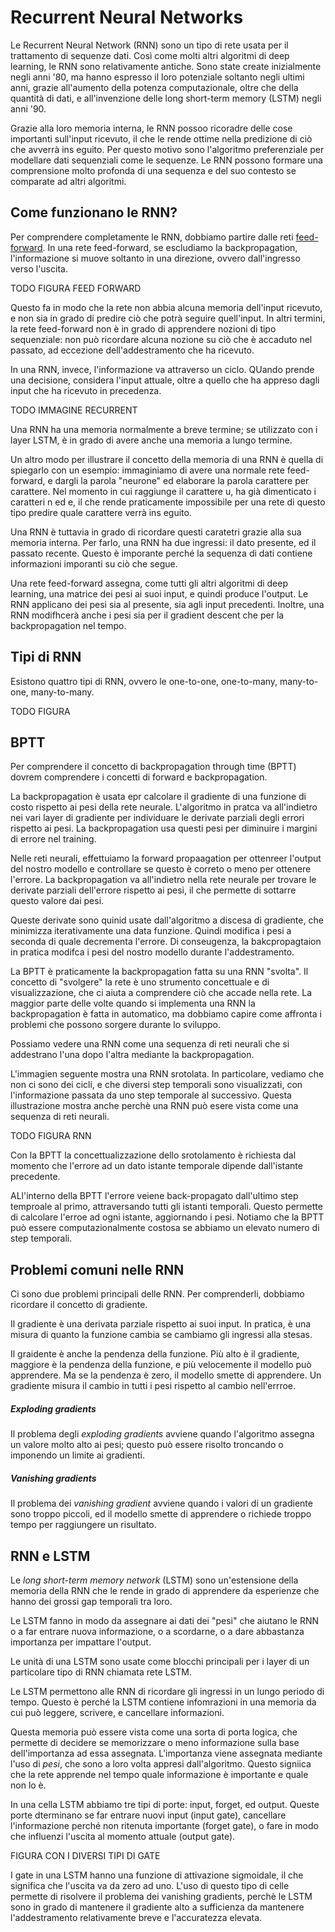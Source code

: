# Recurrent Neural Networks

Le Recurrent Neural Network (RNN) sono un tipo di rete usata per il trattamento di sequenze dati. Così come molti altri algoritmi di deep learning, le RNN sono relativamente antiche. Sono state create inizialmente negli anni '80, ma hanno espresso il loro potenziale soltanto negli ultimi anni, grazie all'aumento della potenza computazionale, oltre che della quantità di dati, e all'invenzione delle long short-term memory (LSTM) negli anni '90.

Grazie alla loro memoria interna, le RNN possoo ricoradre delle cose importanti sull'input ricevuto, il che le rende ottime nella predizione di ciò che avverrà ins eguito. Per questo motivo sono l'algoritmo preferenziale per modellare dati sequenziali come le sequenze. Le RNN possono formare una comprensione molto profonda di una sequenza e del suo contesto se comparate ad altri algoritmi.

## Come funzionano le RNN?

Per comprendere completamente le RNN, dobbiamo partire dalle reti [feed-forward](../01_nn/lecture.md). In una rete feed-forward, se escludiamo la backpropagation, l'informazione si muove soltanto in una direzione, ovvero dall'ingresso verso l'uscita. 

TODO FIGURA FEED FORWARD

Questo fa in modo che la rete non abbia alcuna memoria dell'input ricevuto, e non sia in grado di predire ciò che potrà seguire quell'input. In altri termini, la rete feed-forward non è in grado di apprendere nozioni di tipo sequenziale: non può ricordare alcuna nozione su ciò che è accaduto nel passato, ad eccezione dell'addestramento che ha ricevuto.

In una RNN, invece, l'informazione va attraverso un ciclo. QUando prende una decisione, considera l'input attuale, oltre a quello che ha appreso dagli input che ha ricevuto in precedenza.

TODO IMMAGINE RECURRENT

Una RNN ha una memoria normalmente a breve termine; se utilizzato con i layer LSTM, è in grado di avere anche una memoria a lungo termine.

Un altro modo per illustrare il concetto della memoria di una RNN è quella di spiegarlo con un esempio: immaginiamo di avere una normale rete feed-forward, e dargli la parola "neurone" ed elaborare la parola carattere per carattere. Nel momento in cui raggiunge il carattere u, ha già dimenticato i caratteri n ed e, il che rende praticamente impossibile per una rete di questo tipo predire quale carattere verrà ins eguito.

Una RNN è tuttavia in grado di ricordare questi caratetri grazie alla sua memoria interna. Per farlo, una RNN ha due ingressi: il dato presente, ed il passato recente. Questo è imporante perché la sequenza di dati contiene informazioni imporanti su ciò che segue.

Una rete feed-forward assegna, come tutti gli altri algoritmi di deep learning, una matrice dei pesi ai suoi input, e quindi produce l'output. Le RNN applicano dei pesi sia al presente, sia agli input precedenti. Inoltre, una RNN modifhcerà anche i pesi sia per il gradient descent che per la backpropagation nel tempo.

## Tipi di RNN

Esistono quattro tipi di RNN, ovvero le one-to-one, one-to-many, many-to-one, many-to-many.

TODO FIGURA

## BPTT

Per comprendere il concetto di backpropagation through time (BPTT) dovrem comprendere i concetti di forward e backpropagation.

La backpropagation è usata epr calcolare il gradiente di una funzione di costo rispetto ai pesi della rete neurale. L'algoritmo in pratca va all'indietro nei vari layer di gradiente per individuare le derivate parziali degli errori rispetto ai pesi. La backpropagation usa questi pesi per diminuire i margini di errore nel training.

Nelle reti neurali, effettuiamo la forward propaagation  per ottenreer l'output del nostro modello e controllare se questo è correto o meno per ottenere l'errore. La backpropagation va all'indietro nella rete neurale per trovare le derivate parziali dell'errore rispetto ai pesi, il che permette di sottarre questo valore dai pesi.

Queste derivate sono quinid usate dall'algoritmo a discesa di gradiente, che minimizza iterativamente una data funzione. Quindi modifica i pesi a seconda di quale decrementa l'errore. Di conseugenza, la bakcpropagtaion in pratica modifca i pesi del nostro modello durante l'addestramento.

La BPTT è praticamente la backpropagation fatta su una RNN "svolta". Il concetto di "svolgere" la rete è uno strumento concettuale e di visualizzazione, che ci aiuta a comprendere ciò che accade nella rete. La maggior parte delle volte quando si implementa una RNN la backpropagation è fatta in automatico, ma dobbiamo capire come affronta i problemi che possono sorgere durante lo sviluppo.

Possiamo vedere una RNN come una sequenza di reti neurali che si addestrano l'una dopo l'altra mediante la backpropagation.

L'immagien seguente mostra una RNN srotolata. In particolare, vediamo che non ci sono dei cicli, e che diversi step temporali sono visualizzati, con l'informazione passata da uno step temporale al successivo. Questa illustrazione mostra anche perchè una RNN può esere vista come una sequenza di reti neurali.

TODO FIGURA RNN

Con la BPTT la concettualizzazione dello srotolamento è richiesta dal momento che l'errore ad un dato istante temporale dipende dall'istante precedente.

ALl'interno della BPTT l'errore veiene back-propagato dall'ultimo step temproale al primo, attraversando tutti gli istanti temporali. Questo permette di calcolare l'erroe ad ogni istante, aggiornando i pesi. Notiamo che la BPTT può essere computazionalmente costosa se abbiamo un elevato numero di step temporali.

## Problemi comuni nelle RNN

Ci sono due problemi principali delle RNN. Per comprenderli, dobbiamo ricordare il concetto di gradiente.

Il gradiente è una derivata parziale rispetto ai suoi input. In pratica, è una misura di quanto la funzione cambia se cambiamo gli ingressi alla stesas.

Il graidente è anche la pendenza della funzione. Più alto è il gradiente, maggiore è la pendenza della funzione, e più velocemente il modello può apprendere. Ma se la pendenza è zero, il modello smette di apprendere. Un gradiente misura il cambio in tutti i pesi rispetto al cambio nell'errroe.

##### Exploding gradients

Il problema degli *exploding gradients* avviene quando l'algoritmo assegna un valore molto alto ai pesi; questo può essere risolto troncando o imponendo un limite ai gradienti.

##### Vanishing gradients

Il problema dei *vanishing gradient* avviene quando i valori di un gradiente sono troppo piccoli, ed il modello smette di apprendere o richiede troppo tempo per raggiungere un risultato. 

## RNN e LSTM

Le *long short-term memory network* (LSTM) sono un'estensione della memoria della RNN che le rende in grado di apprendere da esperienze che hanno dei grossi gap temporali tra loro.

Le LSTM fanno in modo da assegnare ai dati dei "pesi" che aiutano le RNN o a far entrare nuova informazione, o a scordarne, o a dare abbastanza importanza per impattare l'output.

Le unità di una LSTM sono usate come blocchi principali per i layer di un particolare tipo di RNN chiamata rete LSTM.

Le LSTM permettono alle RNN di ricordare gli ingressi in un lungo periodo di tempo. Questo è perché la LSTM contiene infomrazioni in una memoria da cui può leggere, scrivere, e cancellare informazioni.

Questa memoria può essere vista come una sorta di porta logica, che permette di decidere se memorizzare o meno informazione sulla base dell'importanza ad essa assegnata. L'importanza viene assegnata mediante l'uso di *pesi*, che sono a loro volta appresi dall'algoritmo. Questo signiica che la rete apprende nel tempo quale informazione è importante e quale non lo è.

In una cella LSTM abbiamo tre tipi di porte: input, forget, ed output. Queste porte dterminano se far entrare nuovi input (input gate), cancellare l'informazione perché non ritenuta importante (forget gate), o fare in modo che influenzi l'uscita al momento attuale (output gate).

FIGURA CON I DIVERSI TIPI DI GATE

I gate in una LSTM hanno una funzione di attivazione sigmoidale, il che significa che l'uscita va da zero ad uno. L'uso di questo tipo di celle permette di risolvere il problema dei vanishing gradients, perchè le LSTM sono in grado di mantenere il gradiente alto a sufficienza da mantenere l'addestramento relativamente breve e l'accuratezza elevata.
